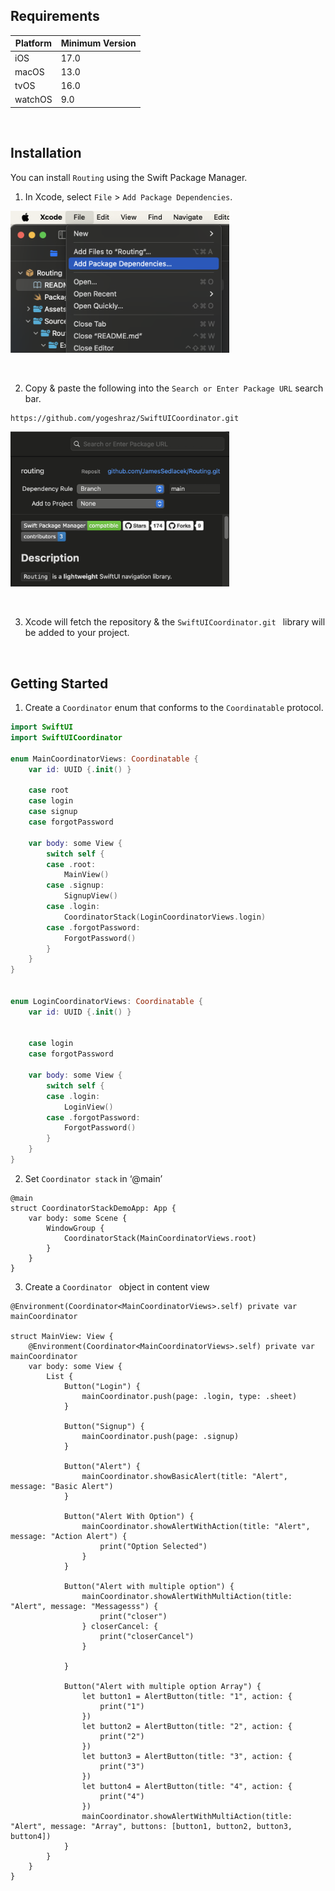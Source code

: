 ## Requirements

| Platform | Minimum Version |
|----------|-----------------|
| iOS      | 17.0            |
| macOS    | 13.0            |
| tvOS     | 16.0            |
| watchOS  | 9.0             |

<br>


## Installation

You can install `Routing` using the Swift Package Manager.

1. In Xcode, select `File` > `Add Package Dependencies`.
<p align="left">
  <img src = "https://github.com/JamesSedlacek/Routing/blob/main/Assets/Installation1.png" width="350">
</p>
<br>

2. Copy & paste the following into the `Search or Enter Package URL` search bar.
```
https://github.com/yogeshraz/SwiftUICoordinator.git
```

<p align="left">
  <img src = "https://github.com/JamesSedlacek/Routing/blob/main/Assets/Installation2.png" width="350">
</p>
<br>

3. Xcode will fetch the repository & the `SwiftUICoordinator.git ` library will be added to your project.

<br>



## Getting Started

1. Create a `Coordinator` enum that conforms to the `Coordinatable` protocol.

``` swift
import SwiftUI
import SwiftUICoordinator

enum MainCoordinatorViews: Coordinatable {
    var id: UUID {.init() }
    
    case root
    case login
    case signup
    case forgotPassword
    
    var body: some View {
        switch self {
        case .root:
            MainView()
        case .signup:
            SignupView()
        case .login:
            CoordinatorStack(LoginCoordinatorViews.login)
        case .forgotPassword:
            ForgotPassword()
        }
    }
}


enum LoginCoordinatorViews: Coordinatable {
    var id: UUID {.init() }
    
    
    case login
    case forgotPassword
    
    var body: some View {
        switch self {
        case .login:
            LoginView()
        case .forgotPassword:
            ForgotPassword()
        }
    }
}
```

2. Set  `Coordinator stack` in ‘@main’

```
@main
struct CoordinatorStackDemoApp: App {
    var body: some Scene {
        WindowGroup {
            CoordinatorStack(MainCoordinatorViews.root)
        }
    }
}
```

3. Create a  `Coordinator ` object in content view
```
@Environment(Coordinator<MainCoordinatorViews>.self) private var mainCoordinator

struct MainView: View {
    @Environment(Coordinator<MainCoordinatorViews>.self) private var mainCoordinator
    var body: some View {
        List {
            Button("Login") {
                mainCoordinator.push(page: .login, type: .sheet)
            }
            
            Button("Signup") {
                mainCoordinator.push(page: .signup)
            }
            
            Button("Alert") {
                mainCoordinator.showBasicAlert(title: "Alert", message: "Basic Alert")
            }
            
            Button("Alert With Option") {
                mainCoordinator.showAlertWithAction(title: "Alert", message: "Action Alert") {
                    print("Option Selected")
                }
            }
            
            Button("Alert with multiple option") {
                mainCoordinator.showAlertWithMultiAction(title: "Alert", message: "Messagesss") {
                    print("closer")
                } closerCancel: {
                    print("closerCancel")
                }

            }
            
            Button("Alert with multiple option Array") {
                let button1 = AlertButton(title: "1", action: {
                    print("1")
                })
                let button2 = AlertButton(title: "2", action: {
                    print("2")
                })
                let button3 = AlertButton(title: "3", action: {
                    print("3")
                })
                let button4 = AlertButton(title: "4", action: {
                    print("4")
                })
                mainCoordinator.showAlertWithMultiAction(title: "Alert", message: "Array", buttons: [button1, button2, button3, button4])
            }
        }
    }
}
```


